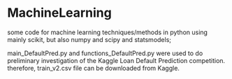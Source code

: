 MachineLearning
===============

some code for machine learning techniques/methods in python using mainly scikit, but also numpy and scipy and statsmodels;

main_DefaultPred.py and functions_DefaultPred.py  were used to do preliminary investigation of the Kaggle 
Loan Default Prediction competition. therefore, train_v2.csv file can be downloaded from Kaggle.